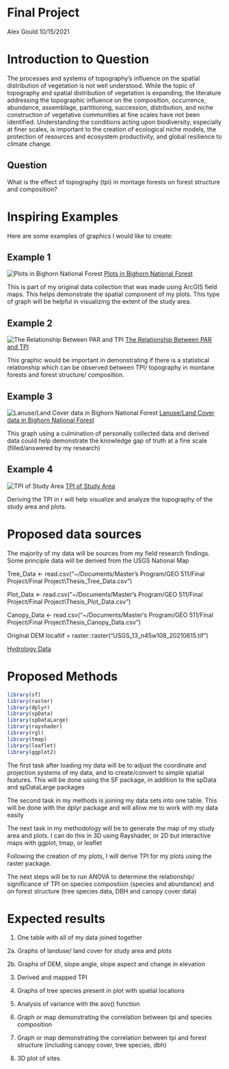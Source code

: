 Final Project
================
Alex Gould
10/15/2021

# Introduction to Question

The processes and systems of topography’s influence on the spatial
distribution of vegetation is not well understood. While the topic of
topography and spatial distribution of vegetation is expanding, the
literature addressing the topographic influence on the composition,
occurrence, abundance, assemblage, partitioning, succession,
distribution, and niche construction of vegetative communities at fine
scales have not been identified. Understanding the conditions acting
upon biodiversity, especially at finer scales, is important to the
creation of ecological niche models, the protection of resources and
ecosystem productivity, and global resilience to climate change.

## Question

What is the effect of topography (tpi) in montage forests on forest
structure and composition?

# Inspiring Examples

Here are some examples of graphics I would like to create:

## Example 1

![Plots in Bighorn National Forest](https://arcg.is/1LCr950) [Plots in
Bighorn National Forest](https://arcg.is/1LCr950)

This is part of my original data collection that was made using ArcGIS
field maps. This helps demonstrate the spatial component of my plots.
This type of graph will be helpful in visualizing the extent of the
study area.

## Example 2

![The Relationship Between PAR and
TPI](https://www.frontiersin.org/files/Articles/238568/fpls-08-00549-HTML/image_m/fpls-08-00549-g001.jpg)
[The Relationship Between PAR and
TPI](https://www.frontiersin.org/files/Articles/238568/fpls-08-00549-HTML/image_m/fpls-08-00549-g001.jpg)

This graphic would be important in demonstrating if there is a
statistical relationship which can be observed between TPI/ topography
in montane forests and forest structure/ composition.

## Example 3

![Lanuse/Land Cover data in Bighorn National
Forest](https://databasin.org/datasets/fe0d55e60b464eb2a4a35404474e8691/)
[Lanuse/Land Cover data in Bighorn National
Forest](https://databasin.org/datasets/fe0d55e60b464eb2a4a35404474e8691/)

This graph using a culmination of personally collected data and derived
data could help demonstrate the knowledge gap of truth at a fine scale
(filled/answered by my research)

## Example 4

![TPI of Study
Area](https://www.researchgate.net/publication/328734319_Comparison_of_ASTER_GDEM_and_SRTM_DEM_in_the_Pieniny_National_Park/figures?lo=1)
[TPI of Study
Area](https://www.researchgate.net/publication/328734319_Comparison_of_ASTER_GDEM_and_SRTM_DEM_in_the_Pieniny_National_Park/figures?lo=1)

Deriving the TPI in r will help visualize and analyze the topography of
the study area and plots.

# Proposed data sources

The majority of my data will be sources from my field research findings.
Some principle data will be derived from the USGS National Map

Tree\_Data &lt;- read.csv(“\~/Documents/Master’s Program/GEO 511/Final
Project/Final Project\\Thesis\_Tree\_Data.csv”)

Plot\_Data &lt;- read.csv(“\~/Documents/Master’s Program/GEO 511/Final
Project/Final Project\\Thesis\_Plot\_Data.csv”)

Canopy\_Data &lt;- read.csv(“\~/Documents/Master’s Program/GEO 511/Final
Project/Final Project\\Thesis\_Canopy\_Data.csv”)

Original DEM localtif =
raster::raster(“USGS\_13\_n45w108\_20210615.tif”)

[Hydrology
Data](https://www.usgs.gov/core-science-systems/ngp/national-hydrography)

# Proposed Methods

``` r
library(sf)
library(raster)
library(dplyr)
library(spData)
library(spDataLarge)
library(rayshader)
library(rgl)
library(tmap)    
library(leaflet)
library(ggplot2)
```

The first task after loading my data will be to adjust the coordinate
and projection systems of my data, and to create/convert to simple
spatial features. This will be done using the SF package, in addition to
the spData and spDataLarge packages

The second task in my methods is joining my data sets into one table.
This will be done with the dplyr package and will allow me to work with
my data easily

The next task in my methodology will be to generate the map of my study
area and plots. I can do this in 3D using Rayshader, or 2D but
interactive maps with ggplot, tmap, or leaflet

Following the creation of my plots, I will derive TPI for my plots using
the raster package.

The next steps will be to run ANOVA to determine the relationship/
significance of TPI on species composition (species and abundance) and
on forest structure (tree species data, DBH and canopy cover data)

# Expected results

1.  One table with all of my data joined together

2a. Graphs of landuse/ land cover for study area and plots

2b. Graphs of DEM, slope angle, slope aspect and change in elevation

3.  Derived and mapped TPI

4.  Graphs of tree species present in plot with spatial locations

5.  Analysis of variance with the aov() function

6.  Graph or map demonstrating the correlation between tpi and species
    composition

7.  Graph or map demonstrating the correlation between tpi and forest
    structure (including canopy cover, tree species, dbh)

8.  3D plot of sites
